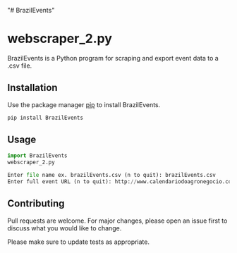 "# BrazilEvents"
# webscraper_2.py

BrazilEvents is a Python program for scraping and export event data to a .csv file.

## Installation

Use the package manager [pip](https://pip.pypa.io/en/stable/) to install BrazilEvents.

```bash
pip install BrazilEvents
```

## Usage

```python
import BrazilEvents
webscraper_2.py

Enter file name ex. brazilEvents.csv (n to quit): brazilEvents.csv
Enter full event URL (n to quit): http://www.calendariodoagronegocio.com.br/Evento/visualizar/portugues/3226

```

## Contributing
Pull requests are welcome. For major changes, please open an issue first to discuss what you would like to change.

Please make sure to update tests as appropriate.

